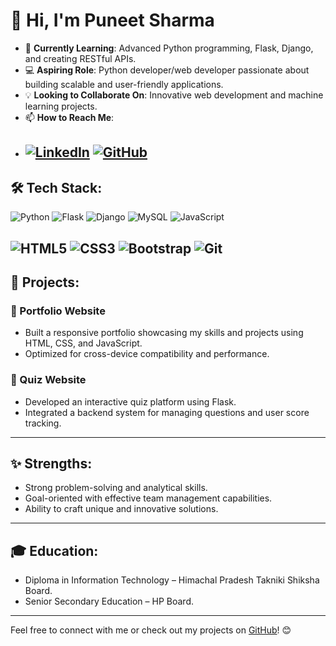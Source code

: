 # 👋 Hi, I'm Puneet Sharma

- 🌱 **Currently Learning**: Advanced Python programming, Flask, Django, and creating RESTful APIs.  
- 💻 **Aspiring Role**: Python developer/web developer passionate about building scalable and user-friendly applications.  
- 💡 **Looking to Collaborate On**: Innovative web development and machine learning projects.  
- 📫 **How to Reach Me**:
- 
  [![LinkedIn](https://img.shields.io/badge/LinkedIn-%230A66C2.svg?style=for-the-badge&logo=LinkedIn&logoColor=white)](https://www.linkedin.com/in/puneet-sharma-ab5321235/)  [![GitHub](https://img.shields.io/badge/GitHub-%23181717.svg?style=for-the-badge&logo=GitHub&logoColor=white)](https://github.com/puneet2628)
  ---

## 🛠️ Tech Stack:
![Python](https://img.shields.io/badge/Python-%2314354C.svg?style=for-the-badge&logo=python&logoColor=white)  ![Flask](https://img.shields.io/badge/Flask-%23000000.svg?style=for-the-badge&logo=flask&logoColor=white)   ![Django](https://img.shields.io/badge/Django-%23092E20.svg?style=for-the-badge&logo=django&logoColor=white)  ![MySQL](https://img.shields.io/badge/MySQL-%2300f.svg?style=for-the-badge&logo=mysql&logoColor=white)  ![JavaScript](https://img.shields.io/badge/JavaScript-%23F7DF1E.svg?style=for-the-badge&logo=javascript&logoColor=black) 

![HTML5](https://img.shields.io/badge/HTML5-%23E34F26.svg?style=for-the-badge&logo=html5&logoColor=white)  ![CSS3](https://img.shields.io/badge/CSS3-%231572B6.svg?style=for-the-badge&logo=css3&logoColor=white)  ![Bootstrap](https://img.shields.io/badge/Bootstrap-%23563D7C.svg?style=for-the-badge&logo=bootstrap&logoColor=white)  ![Git](https://img.shields.io/badge/Git-%23F05033.svg?style=for-the-badge&logo=git&logoColor=white)  
---

## 🌟 Projects:
### 📂 Portfolio Website
- Built a responsive portfolio showcasing my skills and projects using HTML, CSS, and JavaScript.  
- Optimized for cross-device compatibility and performance.  

### 📂 Quiz Website
- Developed an interactive quiz platform using Flask.  
- Integrated a backend system for managing questions and user score tracking.  

---

## ✨ Strengths:
- Strong problem-solving and analytical skills.  
- Goal-oriented with effective team management capabilities.  
- Ability to craft unique and innovative solutions.  

---

## 🎓 Education:
- Diploma in Information Technology – Himachal Pradesh Takniki Shiksha Board.  
- Senior Secondary Education – HP Board.  

---

Feel free to connect with me or check out my projects on [GitHub](https://github.com/puneet2628)! 😊
